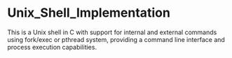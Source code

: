 # Unix_Shell_Implementation
This is a Unix shell in C with support for internal and external commands using fork/exec or pthread system, providing a command line interface and process execution capabilities.

